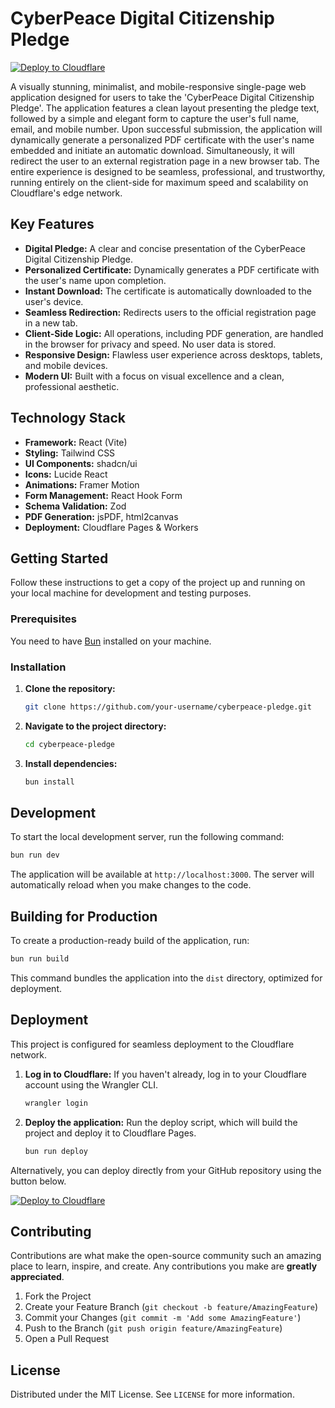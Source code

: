 # CyberPeace Digital Citizenship Pledge

[![Deploy to Cloudflare](https://deploy.workers.cloudflare.com/button)](https://deploy.workers.cloudflare.com/?url=https://github.com/KrishnenduR/CyberPeace-Pledge)

A visually stunning, minimalist, and mobile-responsive single-page web application designed for users to take the 'CyberPeace Digital Citizenship Pledge'. The application features a clean layout presenting the pledge text, followed by a simple and elegant form to capture the user's full name, email, and mobile number. Upon successful submission, the application will dynamically generate a personalized PDF certificate with the user's name embedded and initiate an automatic download. Simultaneously, it will redirect the user to an external registration page in a new browser tab. The entire experience is designed to be seamless, professional, and trustworthy, running entirely on the client-side for maximum speed and scalability on Cloudflare's edge network.

## Key Features

- **Digital Pledge:** A clear and concise presentation of the CyberPeace Digital Citizenship Pledge.
- **Personalized Certificate:** Dynamically generates a PDF certificate with the user's name upon completion.
- **Instant Download:** The certificate is automatically downloaded to the user's device.
- **Seamless Redirection:** Redirects users to the official registration page in a new tab.
- **Client-Side Logic:** All operations, including PDF generation, are handled in the browser for privacy and speed. No user data is stored.
- **Responsive Design:** Flawless user experience across desktops, tablets, and mobile devices.
- **Modern UI:** Built with a focus on visual excellence and a clean, professional aesthetic.

## Technology Stack

- **Framework:** React (Vite)
- **Styling:** Tailwind CSS
- **UI Components:** shadcn/ui
- **Icons:** Lucide React
- **Animations:** Framer Motion
- **Form Management:** React Hook Form
- **Schema Validation:** Zod
- **PDF Generation:** jsPDF, html2canvas
- **Deployment:** Cloudflare Pages & Workers

## Getting Started

Follow these instructions to get a copy of the project up and running on your local machine for development and testing purposes.

### Prerequisites

You need to have [Bun](https://bun.sh/) installed on your machine.

### Installation

1.  **Clone the repository:**
    ```sh
    git clone https://github.com/your-username/cyberpeace-pledge.git
    ```
2.  **Navigate to the project directory:**
    ```sh
    cd cyberpeace-pledge
    ```
3.  **Install dependencies:**
    ```sh
    bun install
    ```

## Development

To start the local development server, run the following command:

```sh
bun run dev
```

The application will be available at `http://localhost:3000`. The server will automatically reload when you make changes to the code.

## Building for Production

To create a production-ready build of the application, run:

```sh
bun run build
```

This command bundles the application into the `dist` directory, optimized for deployment.

## Deployment

This project is configured for seamless deployment to the Cloudflare network.

1.  **Log in to Cloudflare:**
    If you haven't already, log in to your Cloudflare account using the Wrangler CLI.
    ```sh
    wrangler login
    ```
2.  **Deploy the application:**
    Run the deploy script, which will build the project and deploy it to Cloudflare Pages.
    ```sh
    bun run deploy
    ```

Alternatively, you can deploy directly from your GitHub repository using the button below.

[![Deploy to Cloudflare](https://deploy.workers.cloudflare.com/button)](https://deploy.workers.cloudflare.com/?url=https://github.com/KrishnenduR/CyberPeace-Pledge)

## Contributing

Contributions are what make the open-source community such an amazing place to learn, inspire, and create. Any contributions you make are **greatly appreciated**.

1.  Fork the Project
2.  Create your Feature Branch (`git checkout -b feature/AmazingFeature`)
3.  Commit your Changes (`git commit -m 'Add some AmazingFeature'`)
4.  Push to the Branch (`git push origin feature/AmazingFeature`)
5.  Open a Pull Request

## License

Distributed under the MIT License. See `LICENSE` for more information.